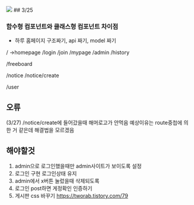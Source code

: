 <img src="https://img.shields.io/badge/react-61DAFB?style=for-the-badge&logo=react&logoColor=black">
## 3/25

### 함수형 컴포넌트와 클래스형 컴포넌트 차이점

- 하루 홈페이지 구조짜기, api 짜기, model 짜기

/ ->homepage
/login
/join
/mypage
/admin
/history

/freeboard

/notice
/notice/create

/user

## 오류

(3/27) /notice/create에 들어갔을때 해머로고가 안먹음
예상이유는 route중첩에 의한 거 같은데 해결법을 모르겠음

## 해야할것

1. admin으로 로그인했을때만 admin사이트가 보이도록 설정
2. 로그인 구현 로그인상태 유지
3. admin에서 x버튼 눌렀을때 삭제되도록
4. 로그인 post하면 게정확인 인증하기
5. 게시판 css 바꾸기 https://tworab.tistory.com/79
